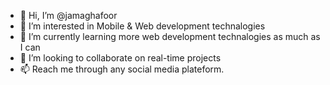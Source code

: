 - 👋 Hi, I’m @jamaghafoor
- 👀 I’m interested in Mobile & Web development technalogies
- 🌱 I’m currently learning more web development technalogies as much as I can
- 💞️ I’m looking to collaborate on real-time projects
- 📫 Reach me through any social media plateform.

<!---
jamaghafoor/jamaghafoor is a ✨ special ✨ repository because its `README.md` (this file) appears on your GitHub profile.
You can click the Preview link to take a look at your changes.
--->
